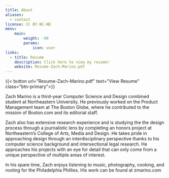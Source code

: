 ```yaml
---
title: About
aliases:
  - contact
license: CC BY-NC-ND
menu:
    main: 
        weight: -90
        params:
            icon: user
links:
  - title: Resume
    description: Click here to view my resume!
    website: Resume-Zach-Marino.pdf
---
```


{{< button url="Resume-Zach-Marino.pdf" text="View Resume" class="btn-primary">}}

Zach Marino is a third-year Computer Science and Design combined student at Northeastern University. He previously worked on the Product Management team at The Boston Globe, where he contributed to the mission of Boston.com and its editorial staff.  

Zach also has extensive research experience and is studying the the design process through a journalistic lens by completing an honors project at Northeastern’s College of Arts, Media and Design. He takes pride in approaching design through an interdisciplinary perspective thanks to his computer science background and intersectional legal research. He approaches his projects with an eye for detail that can only come from a unique perspective of multiple areas of interest. 

In his spare time, Zach enjoys listening to music, photography, cooking, and rooting for the Philadelphia Phillies. His work can be found at zmarino.com